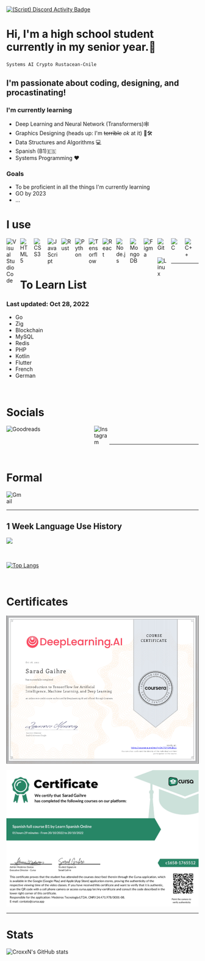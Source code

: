 [![(Script) Discord Activity Badge](https://badgen.net/badge/Discord%20User/Online?color=61d800&labelColor=434343&icon=discord)](https://github.com/CroxxN/CroxxN)

# Hi, I'm a high school student currently in my senior year.📜

`Systems AI Crypto Rustacean-Cnile`

## I'm passionate about coding, designing, and procastinating!

### I'm currently learning 
- Deep Learning and Neural Network (Transformers)🕸️
- Graphics Designing (heads up: I'm ~~terrible~~ *ok* at it) 👨🛠
- Data Structures and Algorithms 💻
- Spanish (B1)🇪🇸
- Systems Programming ❤️

### Goals

- To be proficient in all the things I'm currently learning
- GO by 2023
- ...

# I use

<img align="left" alt="Visual Studio Code" width="26px" src="https://cdn.jsdelivr.net/gh/devicons/devicon/icons/vscode/vscode-original.svg" style="padding-right:10px;" />
<img align="left" alt="HTML5" width="26px" src="https://cdn.jsdelivr.net/gh/devicons/devicon/icons/html5/html5-original.svg" style="padding-right:10px;" />
<img align="left" alt="CSS3" width="26px" src="https://cdn.jsdelivr.net/gh/devicons/devicon/icons/css3/css3-original.svg" style="padding-right:10px;" />
<img align="left" alt="JavaScript" width="26px" src="https://cdn.jsdelivr.net/gh/devicons/devicon/icons/javascript/javascript-original.svg" style="padding-right:10px;" />
<img align="left" alt="Rust" width="26px" src="https://www.rust-lang.org/logos/rust-logo-32x32.png" style="padding-right:10px;"/>
<img align="left" alt="Python" width="26px" src="https://cdn.jsdelivr.net/gh/devicons/devicon/icons/python/python-original.svg" style="padding-right:10px;"/>
<img align="left" alt="Tensorflow" width="26px" src="https://cdn.jsdelivr.net/gh/devicons/devicon/icons/tensorflow/tensorflow-original.svg" style="padding-right:10px"/>
<img align="left" alt="React" width="26px" src="https://cdn.jsdelivr.net/gh/devicons/devicon/icons/react/react-original.svg" style="padding-right:10px;" />
<img align="left" alt="Node.js" width="26px" src="https://cdn.jsdelivr.net/gh/devicons/devicon/icons/nodejs/nodejs-original.svg" style="padding-right:10px;" />
<img align="left" alt="MongoDB" width="26px" src="https://cdn.jsdelivr.net/gh/devicons/devicon/icons/mongodb/mongodb-original.svg" style="padding-right:10px;" />
<img align="left" alt="Figma" width="26px" src="https://cdn.jsdelivr.net/gh/devicons/devicon/icons/figma/figma-original.svg" style="padding-right:10px;"/>
<img align="left" alt="Git" width="26px" src="https://cdn.jsdelivr.net/gh/devicons/devicon/icons/git/git-original.svg" style="padding-right:10px;" />
<img align="left" alt="C" width="26px" src="https://cdn.jsdelivr.net/gh/devicons/devicon/icons/c/c-original.svg"
style="padding-right:10px;"/>
<img align="left" alt="C++" width="26px" src="https://cdn.jsdelivr.net/gh/devicons/devicon/icons/cplusplus/cplusplus-original.svg"
style="padding-right:10px;"/>
<img align="left" alt="Linux" width="26px" src="https://cdn.jsdelivr.net/gh/devicons/devicon/icons/linux/linux-original.svg"
style="padding-right:10px;"/>

<br />
<br />
<br/>

---

# To Learn List
### Last updated: Oct 28, 2022
- Go
- Zig
- Blockchain
- MySQL
- Redis
- PHP
- Kotlin
- Flutter
- French
- German


<br />

# Socials

[<img align="left" alt="Goodreads" width="200px" src="https://upload.wikimedia.org/wikipedia/commons/1/1a/Goodreads_logo.svg" style="padding-right:10px;"/>][goodreads]
[<img align="left" alt="Instagram" width="40px" src="https://static.wikia.nocookie.net/logopedia/images/0/09/Discord_Former_Icon.svg/revision/latest?cb=20201109094951" style="padding-left:20px;"/>][discord]

<br />
<br />

---

<br />

# Formal
[<img align="left" alt="Gmail" width = "40px" src="https://upload.wikimedia.org/wikipedia/commons/thumb/7/7e/Gmail_icon_%282020%29.svg/512px-Gmail_icon_%282020%29.svg.png" style="padding-right:10px;"/>](mailto:saradgaihre19@gmail.com)

<br/>
<br/>

---

## 1 Week Language Use History

[<img src="https://wakatime.com/share/@154c9185-54e9-4706-853a-bdb93b317260/b1e968f7-e71c-46bc-b507-d422d472b15a.svg" >](https:github.com/CroxxN)

<br/>

[![Top Langs](https://github-readme-stats.vercel.app/api/top-langs/?username=CroxxN&langs_count=10)](https://github.com/CroxxN)

<br/>

# Certificates

[<img src="assets/DeepLearning1.png"/>](https://www.coursera.org/account/accomplishments/certificate/5A7P3YQW2ECE)


<br4/>

<img src="assets/Spanish-Certificate.jpg"/>
<br/>

---
# Stats
![CroxxN's GitHub stats](https://github-readme-stats.vercel.app/api?username=CroxxN&show_icons=true&theme=radical)

<br/>



[goodreads]: https://www.goodreads.com/user/show/125508043-crox-x
[discord]: https://www.discordapp.com/users/432483076145414145
